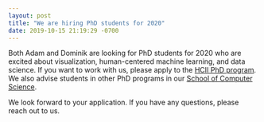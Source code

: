 ```yaml
---
layout: post
title: "We are hiring PhD students for 2020"
date: 2019-10-15 21:19:29 -0700
---
```


Both Adam and Dominik are looking for PhD students for 2020 who are excited about visualization, human-centered machine learning, and data science. If you want to work with us, please apply to the [HCII PhD program](https://hcii.cmu.edu/academics/phd-hci/application). We also advise students in other PhD programs in our [School of Computer Science](https://scsdean.cs.cmu.edu/admissions/index.html).

We look forward to your application. If you have any questions, please reach out to us.
